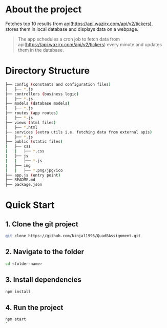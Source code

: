 # About the project

Fetches top 10 results from api(https://api.wazirx.com/api/v2/tickers), stores them in local database and displays data on a webpage.

> The app schedules a cron job to fetch data from api(https://api.wazirx.com/api/v2/tickers) every minute and updates them in the database.

# Directory Structure

```bash
├── config (constants and configuration files)
│   ├── *.js
├── controllers (business logic)
│   ├── *.js
├── models (database models)
│   ├── *.js
├── routes (app routes)
│   ├── *.js
├── views (html files)
│   ├── *.html
├── services (extra utils i.e. fetching data from external apis)
│   ├── *.js
├── public (static files)
|   ├── css
|   |   ├── *.css
|   ├── js
|   |   ├── *.js
|   ├── img
|   |   ├── *.png/jpg/ico
├── app.js (entry point)
├── README.md
├── package.json
```

# Quick Start

## 1. Clone the git project
``` bash
git clone https://github.com/kinjal1993/QuadBAssignment.git
``` 
## 2. Navigate to the folder
``` bash
cd <folder-name>
``` 
## 3. Install dependencies
``` bash
npm install
```
## 4. Run the project
``` bash
npm start
`